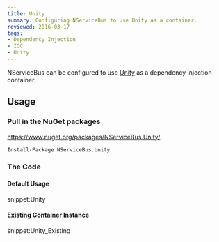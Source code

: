 ```yaml
---
title: Unity
summary: Configuring NServiceBus to use Unity as a container.
reviewed: 2016-03-17
tags:
- Dependency Injection
- IOC
- Unity
---
```



NServiceBus can be configured to use [Unity](https://github.com/unitycontainer/unity) as a dependency injection container.


## Usage


### Pull in the NuGet packages

https://www.nuget.org/packages/NServiceBus.Unity/

    Install-Package NServiceBus.Unity


### The Code


#### Default Usage

snippet:Unity


#### Existing Container Instance

snippet:Unity_Existing